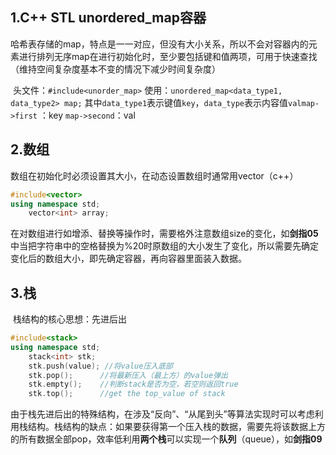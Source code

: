 ## 1.C++ STL unordered_map容器

​	哈希表存储的map，特点是一一对应，但没有大小关系，所以不会对容器内的元素进行排列
​	无序map在进行初始化时，至少要包括键和值两项，可用于快速查找（维持空间复杂度基本不变的情况下减少时间复杂度）

​	头文件：`#include<unorder_map>`
​	使用：`unordered_map<data_type1, data_type2> map;`
​	其中`data_type1`表示键值`key`，`data_type`表示内容值`val`
​	`map->first` ：key       `map->second`：val

## 2.数组

​	数组在初始化时必须设置其大小，在动态设置数组时通常用vector（c++）

```c++
#include<vector>	
using namespace std;
	vector<int> array;	
```

​	在对数组进行如增添、替换等操作时，需要格外注意数组size的变化，如**剑指05**中当把字符串中的空格替换为%20时原数组的大小发生了变化，所以需要先确定变化后的数组大小，即先确定容器，再向容器里面装入数据。

## 3.栈

​	栈结构的核心思想：先进后出

```c++
#include<stack>
using namespace std;
	stack<int> stk;
	stk.push(value); //将value压入底部
	stk.pop();		//将最新压入（最上方）的value弹出
	stk.empty();	//判断stack是否为空，若空则返回true
	stk.top();		//get the top_value of stack
```

​	由于栈先进后出的特殊结构，在涉及“反向”、“从尾到头”等算法实现时可以考虑利用栈结构。
​	栈结构的缺点：如果要获得第一个压入栈的数据，需要先将该数据上方的所有数据全部pop，效率低
​	利用**两个栈**可以实现一个**队列**（queue），如**剑指09**

